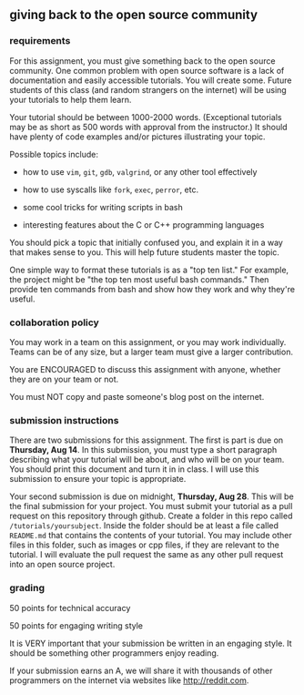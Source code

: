 ## giving back to the open source community

### requirements

For this assignment, you must give something back to the open source community.  One common problem with open source software is a lack of documentation and easily accessible tutorials.  You will create some.  Future students of this class (and random strangers on the internet) will be using your tutorials to help them learn.

Your tutorial should be between 1000-2000 words.  (Exceptional tutorials may be as short as 500 words with approval from the instructor.)  It should have plenty of code examples and/or pictures illustrating your topic.

Possible topics include:

* how to use `vim`, `git`, `gdb`, `valgrind`, or any other tool effectively

* how to use syscalls like `fork`, `exec`, `perror`, etc.

* some cool tricks for writing scripts in bash

* interesting features about the C or C++ programming languages

You should pick a topic that initially confused you, and explain it in a way that makes sense to you.  This will help future students master the topic.

One simple way to format these tutorials is as a "top ten list."  For example, the project might be "the top ten most useful bash commands."  Then provide ten commands from bash and show how they work and why they're useful.

### collaboration policy

You may work in a team on this assignment, or you may work individually.  Teams can be of any size, but a larger team must give a larger contribution.

You are ENCOURAGED to discuss this assignment with anyone, whether they are on your team or not.

You must NOT copy and paste someone's blog post on the internet.

### submission instructions

There are two submissions for this assignment.  The first is part is due on **Thursday, Aug 14**.  In this submission, you must type a short paragraph describing what your tutorial will be about, and who will be on your team.  You should print this document and turn it in in class.  I will use this submission to ensure your topic is appropriate.

Your second submission is due on midnight, **Thursday, Aug 28**.  This will be the final submission for your project.  You must submit your tutorial as a pull request on this repository through github.  Create a folder in this repo called `/tutorials/yoursubject`.  Inside the folder should be at least a file called `README.md` that contains the contents of your tutorial.   You may include other files in this folder, such as images or cpp files, if they are relevant to the tutorial.  I will evaluate the pull request the same as any other pull request into an open source project.

### grading

50 points for technical accuracy

50 points for engaging writing style

It is VERY important that your submission be written in an engaging style.  It should be something other programmers enjoy reading.

If your submission earns an A, we will share it with thousands of other programmers on the internet via websites like http://reddit.com.

